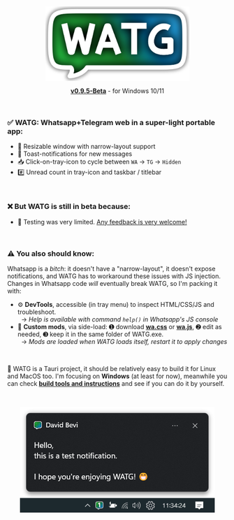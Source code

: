 <p align="center">
  <img src="https://github.com/DavidBevi/WATG/blob/main/demo-pics/watg-title.png" width="330pt" align="center">
  <div align="center"><a href="https://github.com/DavidBevi/WATG/blob/main/executables/WATG-0.9.5-Beta.exe?raw=true"><b>v0.9.5-Beta</b></a> - for Windows 10/11</div>
</p>

<br/>

### ✅ WATG: Whatsapp+Telegram web in a super-light portable app:
- 📏 Resizable window with narrow-layout support
- 🔔 Toast-notifications for new messages
- 📥 Click-on-tray-icon to cycle between `WA` → `TG` → `Hidden`
- #️⃣ Unread count in tray-icon and taskbar / titlebar

<br/>

### ❌ But WATG is still in beta because:
- 🚧 Testing was very limited. [Any feedback is very welcome!](https://github.com/DavidBevi/WATG/issues/new)

<br/>

### ⚠️ You also should know:
Whatsapp is a _bitch_: it doesn't have a "narrow-layout", it doesn't expose notifications, and WATG has to workaround these issues with JS injection. Changes in Whatsapp code _will_ eventually break WATG, so I'm packing it with:
- ⚙️ **DevTools**, accessible (in tray menu) to inspect HTML/CSS/JS and troubleshoot.<br/>&nbsp; → _Help is available with command `help()` in Whatsapp's JS console_
- 🎨 **Custom mods**, via side-load: ➊ download [**wa.css**](https://github.com/DavidBevi/WATG/blob/main/src-tauri/src/scripts/wa.css) or [**wa.js**](https://github.com/DavidBevi/WATG/blob/main/src-tauri/src/scripts/wa.js), ➋ edit as needed, ➌ keep it in the same folder of WATG.exe.<br/>&nbsp; → _Mods are loaded when WATG loads itself, restart it to apply changes_

<br/>

🔧 WATG is a Tauri project, it should be relatively easy to build it for Linux and MacOS too. I'm focusing on **Windows** (at least for now), meanwhile you can check [**build tools and instructions**](https://github.com/DavidBevi/WATG/blob/main/src-tauri) and see if you can do it by yourself.

<br/>

<p align="center">
  <img src="https://github.com/DavidBevi/WATG/blob/main/demo-pics/example-toast.png">
</p>

<br/>
<br/>
